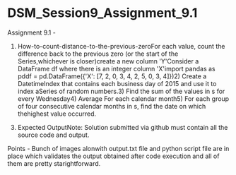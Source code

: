 # DSM_Session9_Assignment_9.1

Assignment 9.1 - 
1) How-to-count-distance-to-the-previous-zeroFor each value, count the difference back to the previous zero (or the start of the Series,whichever is closer)create a new column 'Y'Consider a DataFrame df where there is an integer column 'X'import pandas as pddf = pd.DataFrame({'X': [7, 2, 0, 3, 4, 2, 5, 0, 3, 4]})2) Create a DatetimeIndex that contains each business day of 2015 and use it to index aSeries of random numbers.3) Find the sum of the values in s for every Wednesday4) Average For each calendar month5) For each group of four consecutive calendar months in s, find the date on which thehighest value occurred.
3. Expected OutputNote: Solution submitted via github must contain all the source code and output.


Points - Bunch of images alonwith output.txt file and python script file are in place which validates the output obtained after code execution and all of them are pretty starightforward.
